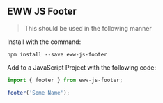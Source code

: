 ## EWW JS Footer

> This should be used in the following manner

Install with the command:

```
npm install --save eww-js-footer
```

Add to a JavaScript Project with the following code:

```javascript
import { footer } from eww-js-footer;

footer('Some Name');
```